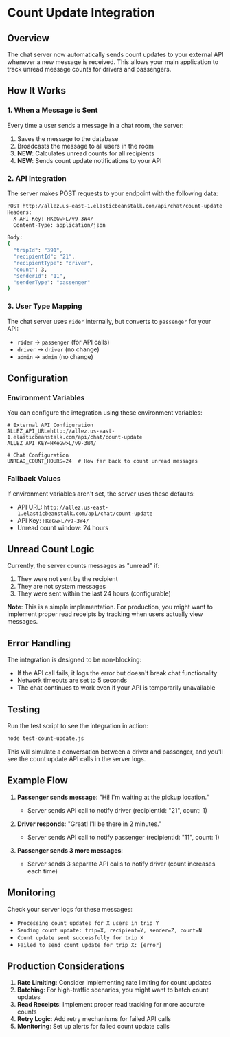 # Count Update Integration

## Overview
The chat server now automatically sends count updates to your external API whenever a new message is received. This allows your main application to track unread message counts for drivers and passengers.

## How It Works

### 1. When a Message is Sent
Every time a user sends a message in a chat room, the server:
1. Saves the message to the database
2. Broadcasts the message to all users in the room
3. **NEW**: Calculates unread counts for all recipients
4. **NEW**: Sends count update notifications to your API

### 2. API Integration
The server makes POST requests to your endpoint with the following data:

```bash
POST http://allez.us-east-1.elasticbeanstalk.com/api/chat/count-update
Headers:
  X-API-Key: HKeGw>L/v9-3W4/
  Content-Type: application/json

Body:
{
  "tripId": "391",
  "recipientId": "21",
  "recipientType": "driver",
  "count": 3,
  "senderId": "11",
  "senderType": "passenger"
}
```

### 3. User Type Mapping
The chat server uses `rider` internally, but converts to `passenger` for your API:
- `rider` → `passenger` (for API calls)
- `driver` → `driver` (no change)
- `admin` → `admin` (no change)

## Configuration

### Environment Variables
You can configure the integration using these environment variables:

```env
# External API Configuration
ALLEZ_API_URL=http://allez.us-east-1.elasticbeanstalk.com/api/chat/count-update
ALLEZ_API_KEY=HKeGw>L/v9-3W4/

# Chat Configuration
UNREAD_COUNT_HOURS=24  # How far back to count unread messages
```

### Fallback Values
If environment variables aren't set, the server uses these defaults:
- API URL: `http://allez.us-east-1.elasticbeanstalk.com/api/chat/count-update`
- API Key: `HKeGw>L/v9-3W4/`
- Unread count window: 24 hours

## Unread Count Logic

Currently, the server counts messages as "unread" if:
1. They were not sent by the recipient
2. They are not system messages
3. They were sent within the last 24 hours (configurable)

**Note**: This is a simple implementation. For production, you might want to implement proper read receipts by tracking when users actually view messages.

## Error Handling

The integration is designed to be non-blocking:
- If the API call fails, it logs the error but doesn't break chat functionality
- Network timeouts are set to 5 seconds
- The chat continues to work even if your API is temporarily unavailable

## Testing

Run the test script to see the integration in action:

```bash
node test-count-update.js
```

This will simulate a conversation between a driver and passenger, and you'll see the count update API calls in the server logs.

## Example Flow

1. **Passenger sends message**: "Hi! I'm waiting at the pickup location."
   - Server sends API call to notify driver (recipientId: "21", count: 1)

2. **Driver responds**: "Great! I'll be there in 2 minutes."
   - Server sends API call to notify passenger (recipientId: "11", count: 1)

3. **Passenger sends 3 more messages**:
   - Server sends 3 separate API calls to notify driver (count increases each time)

## Monitoring

Check your server logs for these messages:
- `Processing count updates for X users in trip Y`
- `Sending count update: trip=X, recipient=Y, sender=Z, count=N`
- `Count update sent successfully for trip X`
- `Failed to send count update for trip X: [error]`

## Production Considerations

1. **Rate Limiting**: Consider implementing rate limiting for count updates
2. **Batching**: For high-traffic scenarios, you might want to batch count updates
3. **Read Receipts**: Implement proper read tracking for more accurate counts
4. **Retry Logic**: Add retry mechanisms for failed API calls
5. **Monitoring**: Set up alerts for failed count update calls 